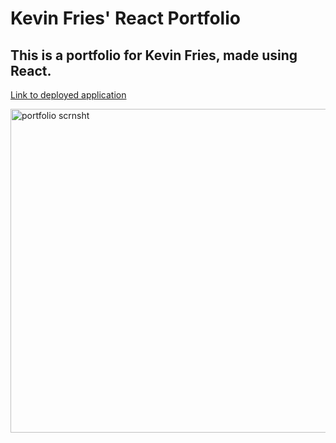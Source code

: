 # Kevin Fries' React Portfolio

## This is a portfolio for Kevin Fries, made using React.

[Link to deployed application](https://frieskevin.github.io/react-portfolio/)

<img width="518" alt="portfolio scrnsht" src="https://user-images.githubusercontent.com/108202153/204970998-7a1b6226-770e-4688-8363-5c2beab39a1f.png">
